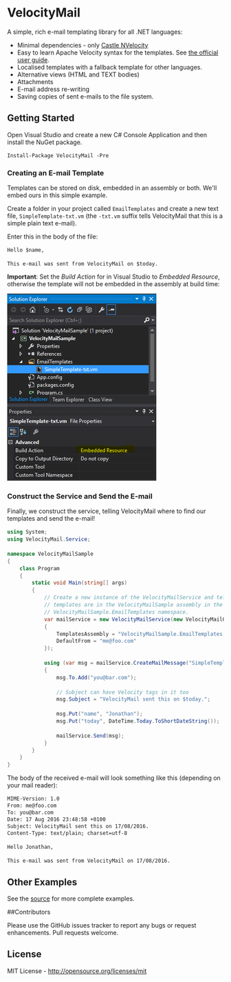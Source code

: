 # VelocityMail

A simple, rich e-mail templating library for all .NET languages:
 * Minimal dependencies - only [Castle NVelocity](https://github.com/castleproject/MonoRail/tree/master/MR2/NVelocity)
 * Easy to learn Apache Velocity syntax for the templates. See [the official user guide](http://velocity.apache.org/engine/1.7/user-guide.html).
 * Localised templates with a fallback template for other languages.
 * Alternative views (HTML and TEXT bodies)
 * Attachments
 * E-mail address re-writing
 * Saving copies of sent e-mails to the file system.

## Getting Started

Open Visual Studio and create a new C# Console Application and then install the NuGet package.

```
Install-Package VelocityMail -Pre
```

### Creating an E-mail Template

Templates can be stored on disk, embedded in an assembly or both. We'll embed ours in this simple example.

Create a folder in your project called ```EmailTemplates``` and create a new text file, ```SimpleTemplate-txt.vm``` (the ```-txt.vm``` suffix tells VelocityMail that this is a simple plain text e-mail).

Enter this in the body of the file:

```
Hello $name,

This e-mail was sent from VelocityMail on $today.
```

**Important**: Set the _Build Action_ for in Visual Studio to _Embedded Resource_, otherwise the template will not be embedded in the assembly at build time:

![Embedded Resource](docs/embedded-resource.png)

### Construct the Service and Send the E-mail

Finally, we construct the service, telling VelocityMail where to find our templates and send the e-mail!

```csharp
using System;
using VelocityMail.Service;

namespace VelocityMailSample
{
    class Program
    {
        static void Main(string[] args)
        {
            // Create a new instance of the VelocityMailService and tell it our
            // templates are in the VelocityMailSample assembly in the
            // VelocityMailSample.EmailTemplates namespace.
            var mailService = new VelocityMailService(new VelocityMailOptions
            {
                TemplatesAssembly = "VelocityMailSample.EmailTemplates, VelocityMailSample",
                DefaultFrom = "me@foo.com"
            });

            using (var msg = mailService.CreateMailMessage("SimpleTemplate"))
            {
                msg.To.Add("you@bar.com");

                // Subject can have Velocity tags in it too
                msg.Subject = "VelocityMail sent this on $today.";

                msg.Put("name", "Jonathan");
                msg.Put("today", DateTime.Today.ToShortDateString());

                mailService.Send(msg);
            }
        }
    }
}
```

The body of the received e-mail will look something like this (depending on your mail reader):

```
MIME-Version: 1.0
From: me@foo.com
To: you@bar.com
Date: 17 Aug 2016 23:48:58 +0100
Subject: VelocityMail sent this on 17/08/2016.
Content-Type: text/plain; charset=utf-8

Hello Jonathan,

This e-mail was sent from VelocityMail on 17/08/2016.
```

## Other Examples

See the [source](https://github.com/zxjon22/VelocityMail/tree/master/src) for more complete examples.

##Contributors

Please use the GitHub issues tracker to report any bugs or request enhancements. Pull requests welcome.

## License

MIT License - http://opensource.org/licenses/mit
